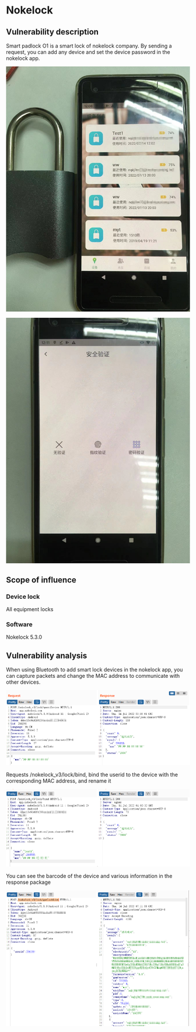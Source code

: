 # Nokelock

## Vulnerability description

Smart padlock O1 is a smart lock of nokelock company. By sending a request, you can add any device and set the device password in the nokelock app.

![image-20220714121002121](Nokelock_en/image-20220714121002121.png)

![image-20220714121159170](Nokelock_en/image-20220714121159170.png)

## Scope of influence

### Device lock

All equipment locks

### Software

Nokelock 5.3.0

## Vulnerability analysis

When using Bluetooth to add smart lock devices in the nokelock app, you can capture packets and change the MAC address to communicate with other devices.

![image-20220714120153830](Nokelock_en/image-20220714120153830.png)

Requests /nokelock_v3/lock/bind, bind the userid to the device with the corresponding MAC address, and rename it

![image-20220714120711751](Nokelock_en/image-20220714120711751.png)

You can see the barcode of the device and various information in the response package

![image-20220714151419801](Nokelock_en/image-20220714151419801.png)